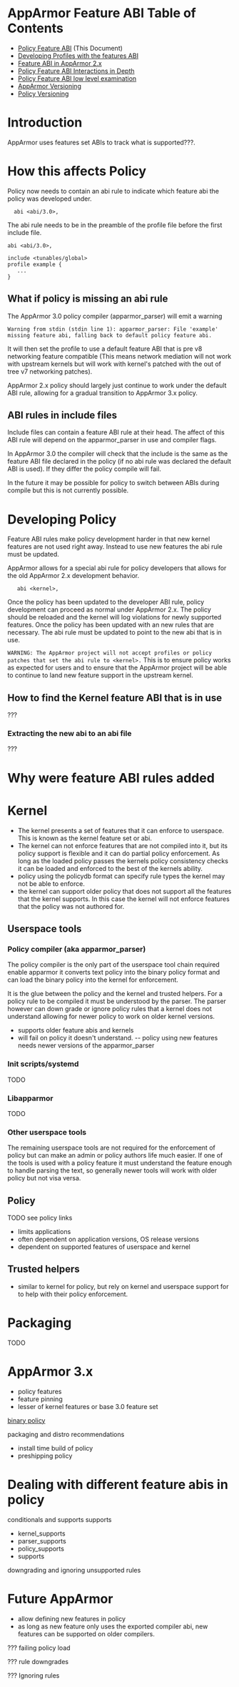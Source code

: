 # AppArmor Feature ABI Table of Contents
 - [Policy Feature ABI](AppArmorpolicyfeaturesabi) (This Document)
 - [Developing Profiles with the features ABI](AppArmorpolicyfeaturesDev)
 - [Feature ABI in AppArmor 2.x](AppArmor2FeatureABI)
 - [Policy Feature ABI Interactions in Depth](AppArmorFeatureABIinteractions)
 - [Policy Feature ABI low level examination](AppArmorFeatureABI)
 - [AppArmor Versioning](Apparmorversioning)
 - [Policy Versioning](AppArmorpolicyversioning)

# Introduction

AppArmor uses features set ABIs to track what is supported???.

# How this affects Policy

Policy now needs to contain an abi rule to indicate which feature abi the policy was developed under.

```
  abi <abi/3.0>,
```

The abi rule needs to be in the preamble of the profile file before the first include file.

```
abi <abi/3.0>,

include <tunables/global>
profile example {
   ...
}
```

## What if policy is missing an abi rule

The AppArmor 3.0 policy compiler (apparmor_parser) will emit a warning

```
Warning from stdin (stdin line 1): apparmor_parser: File 'example' missing feature abi, falling back to default policy feature abi.
```

It will then set the profile to use a default feature ABI that is pre v8 networking feature compatible (This means network mediation will not work with upstream kernels but will work with kernel's patched with the out of tree v7 networking patches).

AppArmor 2.x policy should largely just continue to work under the default ABI rule, allowing for a gradual transition to AppArmor 3.x policy.

## ABI rules in include files

Include files can contain a feature ABI rule at their head. The affect of this ABI rule will depend on the apparmor_parser in use and compiler flags.

In AppArmor 3.0 the compiler will check that the include is the same as the feature ABI file declared in the policy (if no abi rule was declared the default ABI is used). If they differ the policy compile will fail.

In the future it may be possible for policy to switch between ABIs during compile but this is not currently possible.


# Developing Policy

Feature ABI rules make policy development harder in that new kernel features are not used right away. Instead to use new features the abi rule must be updated.

AppArmor allows for a special abi rule for policy developers that allows for the old AppArmor 2.x development behavior.

```
   abi <kernel>,
```

Once the policy has been updated to the developer ABI rule, policy development can proceed as normal under AppArmor 2.x. The policy should be reloaded and the kernel will log violations for newly supported features. Once the policy has been updated with an new rules that are necessary. The abi rule must be updated to point to the new abi that is in use.

```WARNING: The AppArmor project will not accept profiles or policy patches that set the abi rule to <kernel>.``` This is to ensure policy works as expected for users and to ensure that the AppArmor project will be able to continue to land new feature support in the upstream kernel.

## How to find the Kernel feature ABI that is in use

???

### Extracting the new abi to an abi file

???

# Why were feature ABI rules added

# Kernel
- The kernel presents a set of features that it can enforce to userspace. This is known as the kernel feature set or abi.
- The kernel can not enforce features that are not compiled into it, but its policy support is flexible and it can do partial policy enforcement. As long as the loaded policy passes the kernels policy consistency checks it can be loaded and enforced to the best of the kernels ability.
- policy using the policydb format can specify rule types the kernel may not be able to enforce.
- the kernel can support older policy that does not support all the features that the kernel supports. In this case the kernel will not enforce features that the policy was not authored for.

## Userspace tools

### Policy compiler (aka apparmor_parser)
The policy compiler is the only part of the userspace tool chain required enable apparmor it converts text policy into the binary policy format and can load the binary policy into the kernel for enforcement.

It is the glue between the policy and the kernel and trusted helpers. For a policy rule to be compiled it must be understood by the parser. The parser however can down grade or ignore policy rules that a kernel does not understand allowing for newer policy to work on older kernel versions.

- supports older feature abis and kernels
- will fail on policy it doesn't understand.
-- policy using new features needs newer versions of the apparmor_parser

### Init scripts/systemd

TODO

### Libapparmor

TODO

### Other userspace tools
The remaining userspace tools are not required for the enforcement of policy but can make an admin or policy authors life much easier. If one of the tools is used with a policy feature it must understand the feature enough to handle parsing the text, so generally newer tools will work with older policy but not visa versa.

## Policy

TODO see policy links

- limits applications
- often dependent on application versions, OS release versions
- dependent on supported features of userspace and kernel

## Trusted helpers
- similar to kernel for policy, but rely on kernel and userspace support for to help with their policy enforcement.

# Packaging

TODO



# AppArmor 3.x
- policy features
- feature pinning
- lesser of kernel features or base 3.0 feature set

[binary policy](Apparmorbinarypolicy)

packaging and distro recommendations
- install time build of policy
- preshipping policy

# Dealing with different feature abis in policy

conditionals and supports
supports
- kernel_supports
- parser_supports
- policy_supports
- supports


downgrading and ignoring unsupported rules

# Future AppArmor
- allow defining new features in policy
- as long as new feature only uses the exported compiler abi, new features can be supported on older compilers.

??? failing policy load

??? rule downgrades

??? Ignoring rules

